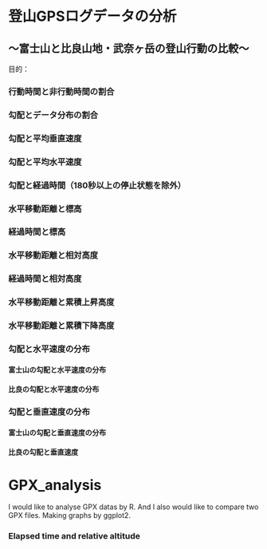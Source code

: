 # 登山GPSログデータの分析
## 〜富士山と比良山地・武奈ヶ岳の登山行動の比較〜
目的：

### 行動時間と非行動時間の割合

### 勾配とデータ分布の割合

### 勾配と平均垂直速度

### 勾配と平均水平速度

### 勾配と経過時間（180秒以上の停止状態を除外）

### 水平移動距離と標高

### 経過時間と標高

### 水平移動距離と相対高度

### 経過時間と相対高度

### 水平移動距離と累積上昇高度

### 水平移動距離と累積下降高度

### 勾配と水平速度の分布

#### 富士山の勾配と水平速度の分布

#### 比良の勾配と水平速度の分布

### 勾配と垂直速度の分布

#### 富士山の勾配と垂直速度の分布

#### 比良の勾配と垂直速度


# GPX_analysis
I would like to analyse GPX datas by R. 
And I also would like to compare two GPX files.
Making graphs by ggplot2.

### Elapsed time and relative altitude
